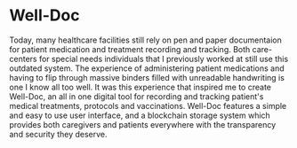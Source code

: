 # Well-Doc
Today, many healthcare facilities still rely on pen and paper documentaion for patient medication and treatment recording and tracking. Both care-centers for special needs individuals that I previously worked at still use this outdated system. The experience of administering patient medications and having to flip through massive binders filled with unreadable handwriting is one I know all too well. It was this experience that inspired me to create Well-Doc, an all in one digital tool for recording and tracking patient's medical treatments, protocols and vaccinations. Well-Doc features a simple and easy to use user interface, and a blockchain storage system which provides both caregivers and patients everywhere with the transparency and security they deserve.
